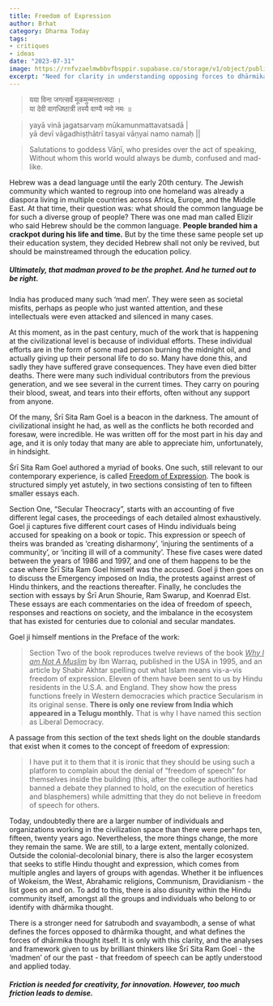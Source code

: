 ```yaml
---
title: Freedom of Expression
author: Brhat
category: Dharma Today
tags: 
- critiques
- ideas
date: "2023-07-31"
image: https://rnfvzaelmwbbvfbsppir.supabase.co/storage/v1/object/public/brhatwebsite/05dhiti/freedomofexpression.webp
excerpt: "Need for clarity in understanding opposing forces to dhārmika thought and the importance of thinkers like Śrī Sita Ram Goel in the context of freedom of expression."
---
```


> यया विना जगत्सर्वं मूकमुन्मत्तवत्सदा ।  
> या देवी वागधिष्ठात्री तस्यै वाण्यै नमो नमः ॥

> yayā vinā jagatsarvaṃ mūkamunmattavatsadā |  
> yā devī vāgadhiṣṭhātrī tasyai vāṇyai namo namaḥ ||

> Salutations to goddess Vāṇī, who presides over the act of speaking,  
> Without whom this world would always be dumb, confused and mad-like.

Hebrew was a dead language until the early 20th century. The Jewish community which wanted to regroup into one homeland was already a diaspora living in multiple countries across Africa, Europe, and the Middle East. At that time, their question was: what should the common language be for such a diverse group of people? There was one mad man called Elizir who said Hebrew should be the common language. **People branded him a crackpot during his life and time.** But by the time these same people set up their education system, they decided Hebrew shall not only be revived, but should be mainstreamed through the education policy. 

##### Ultimately, that madman proved to be the prophet. And he turned out to be right. 

India has produced many such ‘mad men’. They were seen as societal misfits, perhaps as people who just wanted attention, and these intellectuals were even attacked and silenced in many cases.

At this moment, as in the past century, much of the work that is happening at the civilizational level is because of individual efforts. These individual efforts are in the form of some mad person burning the midnight oil, and actually giving up their personal life to do so. Many have done this, and sadly they have suffered grave consequences. They have even died bitter deaths. There were many such individual contributors from the previous generation, and we see several in the current times. They carry on pouring their blood, sweat, and tears into their efforts, often without any support from anyone.

Of the many, Śrī Sita Ram Goel is a beacon in the darkness. The amount of civilizational insight he had, as well as the conflicts he both recorded and foresaw, were incredible. He was written off for the most part in his day and age, and it is only today that many are able to appreciate him, unfortunately, in hindsight.

Śrī Sita Ram Goel authored a myriad of books. One such, still relevant to our contemporary experience, is called <span style="text-decoration:underline;">Freedom of Expression</span>. The book is structured simply yet astutely, in two sections consisting of ten to fifteen smaller essays each. 

Section One, “Secular Theocracy”, starts with an accounting of five different legal cases, the proceedings of each detailed almost exhaustively. Goel ji captures five different court cases of Hindu individuals being accused for speaking on a book or topic. This expression or speech of theirs was branded as ‘creating disharmony’, ‘injuring the sentiments of a community’, or ‘inciting ill will of a community’. These five cases were dated between the years of 1986 and 1997, and one of them happens to be the case where Śrī Sita Ram Goel himself was the accused. Goel ji then goes on to discuss the Emergency imposed on India, the protests against arrest of Hindu thinkers, and the reactions thereafter. Finally, he concludes the section with essays by Śrī Arun Shourie, Ram Swarup, and Koenrad Elst. These essays are each commentaries on the idea of freedom of speech, responses and reactions on society, and the imbalance in the ecosystem that has existed for centuries due to colonial and secular mandates. 

Goel ji himself mentions in the Preface of the work:


>Section Two of the book reproduces twelve reviews of the book <span style="text-decoration:underline;">_Why I am Not A Muslim_</span> by Ibn Warraq, published in the USA in 1995, and an article by Shabir Akhtar spelling out what Islam means vis-a-vis freedom of expression. Eleven of them have been sent to us by Hindu residents in the U.S.A. and England. They show how the press functions freely in Western democracies which practice Secularism in its original sense. **There is only one review from India which appeared in a Telugu monthly.** That is why I have named this section as Liberal Democracy.

A passage from this section of the text sheds light on the double standards that exist when it comes to the concept of freedom of expression:

>I have put it to them that it is ironic that they should be using such a platform to complain about the denial of “freedom of speech” for themselves inside the building  (this, after the college authorities had banned a debate they planned to hold, on the execution of heretics and blasphemers) while admitting that they do not believe in freedom of speech for others.

Today, undoubtedly there are a larger number of individuals and organizations working in the civilization space than there were perhaps ten, fifteen, twenty years ago. Nevertheless, the more things change, the more they remain the same. We are still, to a large extent, mentally colonized. Outside the colonial-decolonial binary, there is also the larger ecosystem that seeks to stifle Hindu thought and expression, which comes from multiple angles and layers of groups with agendas. Whether it be influences of Wokeism, the West, Abrahamic religions, Communism, Dravidianism - the list goes on and on. To add to this, there is also disunity within the Hindu community itself, amongst all the groups and individuals who belong to or identify with dhārmika thought. 

There is a stronger need for śatrubodh and svayambodh, a sense of what defines the forces opposed to dhārmika thought, and what defines the forces of dhārmika thought itself. It is only with this clarity, and the analyses and framework given to us by brilliant thinkers like Śrī Sita Ram Goel - the ‘madmen’ of our the past - that freedom of speech can be aptly understood and applied today.


##### Friction is needed for creativity, for innovation. However, too much friction leads to demise.
